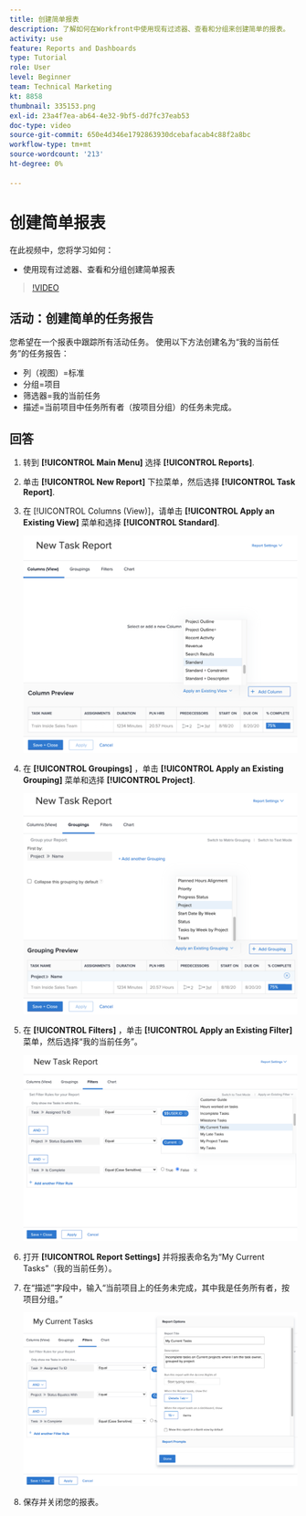 ```yaml
---
title: 创建简单报表
description: 了解如何在Workfront中使用现有过滤器、查看和分组来创建简单的报表。
activity: use
feature: Reports and Dashboards
type: Tutorial
role: User
level: Beginner
team: Technical Marketing
kt: 8858
thumbnail: 335153.png
exl-id: 23a4f7ea-ab64-4e32-9bf5-dd7fc37eab53
doc-type: video
source-git-commit: 650e4d346e1792863930dcebafacab4c88f2a8bc
workflow-type: tm+mt
source-wordcount: '213'
ht-degree: 0%

---
```


# 创建简单报表

在此视频中，您将学习如何：

* 使用现有过滤器、查看和分组创建简单报表

>[!VIDEO](https://video.tv.adobe.com/v/335153/?quality=12&learn=on)

## 活动：创建简单的任务报告

您希望在一个报表中跟踪所有活动任务。 使用以下方法创建名为“我的当前任务”的任务报告：

* 列（视图）=标准
* 分组=项目
* 筛选器=我的当前任务
* 描述=当前项目中任务所有者（按项目分组）的任务未完成。

## 回答

1. 转到 **[!UICONTROL Main Menu]** 选择 **[!UICONTROL Reports]**.
1. 单击 **[!UICONTROL New Report]** 下拉菜单，然后选择 **[!UICONTROL Task Report]**.
1. 在 [!UICONTROL Columns (View)]，请单击 **[!UICONTROL Apply an Existing View]** 菜单和选择 **[!UICONTROL Standard]**.

   ![任务报表中用于创建列的屏幕图像](assets/simple-task-report-columns.png)

1. 在 **[!UICONTROL Groupings]** ，单击 **[!UICONTROL Apply an Existing Grouping]** 菜单和选择 **[!UICONTROL Project]**.

   ![在任务报表中创建分组的屏幕图像](assets/simple-task-report-groupings.png)

1. 在 **[!UICONTROL Filters]** ，单击 **[!UICONTROL Apply an Existing Filter]** 菜单，然后选择“我的当前任务”。

   ![在任务报表中创建过滤器的屏幕图像](assets/simple-task-report-filters.png)

1. 打开 **[!UICONTROL Report Settings]** 并将报表命名为“My Current Tasks”（我的当前任务）。
1. 在“描述”字段中，输入“当前项目上的任务未完成，其中我是任务所有者，按项目分组。”

   ![任务报表中报表设置屏幕的图像](assets/simple-task-report-report-settings.png)

1. 保存并关闭您的报表。
